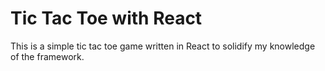 # Tic Tac Toe with React
This is a simple tic tac toe game written in React to solidify my knowledge of the framework.